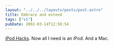 ```yaml
---
layout: "../../../layouts/posts/post.astro"
title: Embrace and extend
tags: ["v1"]
pubDate: 2002-03-14T12:50:54
---
```


[iPod Hacks][1]. Now all I need is an iPod. And a Mac.

[1]: http://www.ipodhacks.com/
